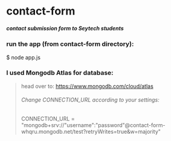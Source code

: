 # contact-form
##### contact submission form to Seytech students

### run the app (from contact-form directory): 
 $ node app.js 

### I used Mongodb Atlas for database:
> head over to: https://www.mongodb.com/cloud/atlas
> ###### Change CONNECTION_URL according to your settings:
> CONNECTION_URL = "mongodb+srv://"username":"password"@contact-form-whqru.mongodb.net/test?retryWrites=true&w=majority"


